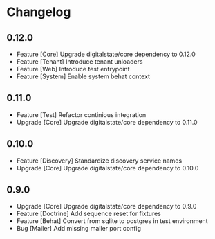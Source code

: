# Changelog

## 0.12.0

- Feature [Core] Upgrade digitalstate/core dependency to 0.12.0
- Feature [Tenant] Introduce tenant unloaders
- Feature [Web] Introduce test entrypoint
- Feature [System] Enable system behat context

## 0.11.0

- Feature [Test] Refactor continious integration
- Upgrade [Core] Upgrade digitalstate/core dependency to 0.11.0

## 0.10.0

- Feature [Discovery] Standardize discovery service names
- Upgrade [Core] Upgrade digitalstate/core dependency to 0.10.0

## 0.9.0

- Upgrade [Core] Upgrade digitalstate/core dependency to 0.9.0
- Feature [Doctrine] Add sequence reset for fixtures
- Feature [Behat] Convert from sqlite to postgres in test environment
- Bug [Mailer] Add missing mailer port config
